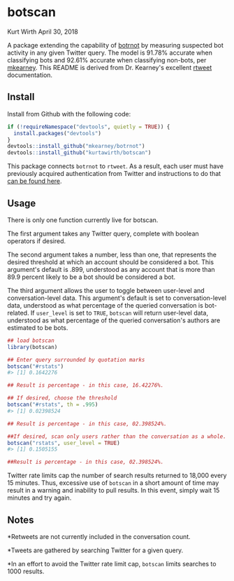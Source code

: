 botscan
================
Kurt Wirth
April 30, 2018

A package extending the capability of [botrnot](https://github.com/mkearney/botrnot) by measuring suspected bot activity in any given Twitter query. The model is 91.78% accurate when classifying bots and 92.61% accurate when classifying non-bots, per [mkearney](https://github.com/mkearney). This README is derived from Dr. Kearney's excellent [rtweet]((https://github.com/mkearney/rtweet)) documentation.

Install
-------

Install from Github with the following code:

``` r
if (!requireNamespace("devtools", quietly = TRUE)) {
  install.packages("devtools")
}
devtools::install_github("mkearney/botrnot")
devtools::install_github("kurtawirth/botscan")
```

This package connects <code>botrnot</code> to <code>rtweet</code>. As a result, each user must have previously acquired authentication from Twitter and instructions to do that [can be found here](http://rtweet.info/articles/auth.html).

Usage
-----

There is only one function currently live for botscan.

The first argument takes any Twitter query, complete with boolean operators if desired.

The second argument takes a number, less than one, that represents the desired threshold at which an account should be considered a bot. This argument's default is .899, understood as any account that is more than 89.9 percent likely to be a bot should be considered a bot.

The third argument allows the user to toggle between user-level and conversation-level data. This argument's default is set to conversation-level data, understood as what percentage of the queried conversation is bot-related. If <code>user\_level</code> is set to <code>TRUE</code>, <code>botscan</code> will return user-level data, understood as what percentage of the queried conversation's authors are estimated to be bots.

``` r
## load botscan
library(botscan)

## Enter query surrounded by quotation marks
botscan("#rstats")
#> [1] 0.1642276

## Result is percentage - in this case, 16.42276%.

## If desired, choose the threshold
botscan("#rstats", th = .995)
#> [1] 0.02398524

## Result is percentage - in this case, 02.398524%.

##If desired, scan only users rather than the conversation as a whole.
botscan("rstats", user_level = TRUE)
#> [1] 0.1505155

##Result is percentage - in this case, 02.398524%.
```

Twitter rate limits cap the number of search results returned to 18,000 every 15 minutes. Thus, excessive use of <code>botscan</code> in a short amount of time may result in a warning and inability to pull results. In this event, simply wait 15 minutes and try again.

Notes
-----

\*Retweets are not currently included in the conversation count.

\*Tweets are gathered by searching Twitter for a given query.

\*In an effort to avoid the Twitter rate limit cap, <code>botscan</code> limits searches to 1000 results.
